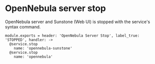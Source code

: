
# OpenNebula server stop

OpenNebula server and Sunstone (Web UI) is stopped with the service's syntax command.

    module.exports = header: 'OpenNebula Server Stop', label_true: 'STOPPED', handler: ->
      @service.stop
        name: 'opennebula-sunstone'
      @service.stop
        name: 'opennebula'
